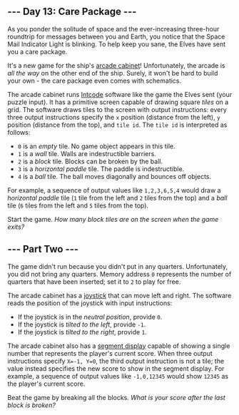 ## --- Day 13: Care Package ---

As you ponder the solitude of space and the ever-increasing three-hour roundtrip for messages between you and Earth, you notice that the Space Mail Indicator Light is blinking. To help keep you sane, the Elves have sent you a care package.

It's a new game for the ship's [arcade cabinet](https://en.wikipedia.org/wiki/Arcade_cabinet)! Unfortunately, the arcade is _all the way_ on the other end of the ship. Surely, it won't be hard to build your own - the care package even comes with schematics.

The arcade cabinet runs [Intcode](9) software like the game the Elves sent (your puzzle input). It has a primitive screen capable of drawing square _tiles_ on a grid. The software draws tiles to the screen with output instructions: every three output instructions specify the `` x `` position (distance from the left), `` y `` position (distance from the top), and `` tile id ``. The `` tile id `` is interpreted as follows:

*   `` 0 `` is an _empty_ tile. No game object appears in this tile.
*   `` 1 `` is a _wall_ tile. Walls are indestructible barriers.
*   `` 2 `` is a _block_ tile. Blocks can be broken by the ball.
*   `` 3 `` is a _horizontal paddle_ tile. The paddle is indestructible.
*   `` 4 `` is a _ball_ tile. The ball moves diagonally and bounces off objects.

For example, a sequence of output values like `` 1,2,3,6,5,4 `` would draw a _horizontal paddle_ tile (`` 1 `` tile from the left and `` 2 `` tiles from the top) and a _ball_ tile (`` 6 `` tiles from the left and `` 5 `` tiles from the top).

Start the game. _How many block tiles are on the screen when the game exits?_

## --- Part Two ---

The game didn't run because you didn't put in any quarters. Unfortunately, you did not bring any <span title="You do have crew quarters, but they won't fit in the machine.">quarters</span>. Memory address `` 0 `` represents the number of quarters that have been inserted; set it to `` 2 `` to play for free.

The arcade cabinet has a [joystick](https://en.wikipedia.org/wiki/Joystick) that can move left and right. The software reads the position of the joystick with input instructions:

*   If the joystick is in the _neutral position_, provide `` 0 ``.
*   If the joystick is _tilted to the left_, provide `` -1 ``.
*   If the joystick is _tilted to the right_, provide `` 1 ``.

The arcade cabinet also has a [segment display](https://en.wikipedia.org/wiki/Display_device#Segment_displays) capable of showing a single number that represents the player's current score. When three output instructions specify `` X=-1, Y=0 ``, the third output instruction is not a tile; the value instead specifies the new score to show in the segment display. For example, a sequence of output values like `` -1,0,12345 `` would show `` 12345 `` as the player's current score.

Beat the game by breaking all the blocks. _What is your score after the last block is broken?_
